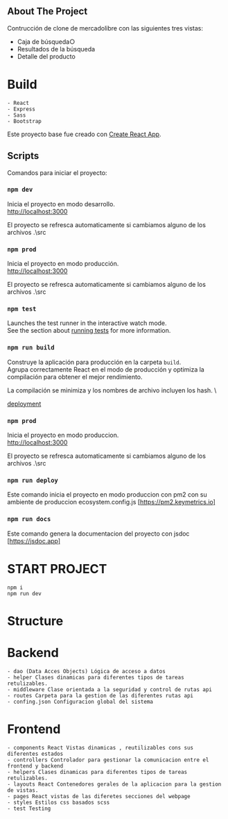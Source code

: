 ## About The Project
Contrucción de clone de mercadolibre con las siguientes tres vistas:
- Caja de búsqueda○
- Resultados de la búsqueda
- Detalle del producto

# Build

    - React
    - Express
    - Sass
    - Bootstrap

Este proyecto base fue creado con [Create React App](https://github.com/facebook/create-react-app).

## Scripts

Comandos para iniciar el proyecto:

### `npm dev`

Inicia el proyecto en modo desarrollo.\
[http://localhost:3000](http://localhost:3000)

El proyecto se refresca automaticamente si cambiamos alguno de los archivos .\src

### `npm prod`

Inicia el proyecto en modo producción.\
[http://localhost:3000](http://localhost:3000)

El proyecto se refresca automaticamente si cambiamos alguno de los archivos .\src

### `npm test`

Launches the test runner in the interactive watch mode.\
See the section about [running tests](https://facebook.github.io/create-react-app/docs/running-tests) for more information.

### `npm run build`

Construye la aplicación para producción en la carpeta `build`. \
Agrupa correctamente React en el modo de producción y optimiza la compilación para obtener el mejor rendimiento.

La compilación se minimiza y los nombres de archivo incluyen los hash. \

[deployment](https://facebook.github.io/create-react-app/docs/deployment) 

### `npm prod`

Inicia el proyecto en modo produccion.\
[http://localhost:3000](http://localhost:3000)

El proyecto se refresca automaticamente si cambiamos alguno de los archivos .\src

### `npm run deploy`

Este comando inicia el proyecto en modo produccion con pm2 con su ambiente de produccion ecosystem.config.js
[https://pm2.keymetrics.io] 

### `npm run docs`

Este comando genera la documentacion del proyecto con jsdoc
[https://jsdoc.app] 

# START PROJECT

    npm i 
    npm run dev


# Structure

# Backend
    - dao (Data Acces Objects) Lógica de acceso a datos 
    - helper Clases dinamicas para diferentes tipos de tareas retulizables.
    - middleware Clase orientada a la seguridad y control de rutas api
    - routes Carpeta para la gestion de las diferentes rutas api
    - confing.json Configuracion global del sistema

# Frontend
    - components React Vistas dinamicas , reutilizables cons sus diferentes estados
    - controllers Controlador para gestionar la comunicacion entre el frontend y backend
    - helpers Clases dinamicas para diferentes tipos de tareas retulizables.
    - layouts React Contenedores gerales de la aplicacion para la gestion de vistas.
    - pages React vistas de las diferetes secciones del webpage
    - styles Estilos css basados scss
    - test Testing
